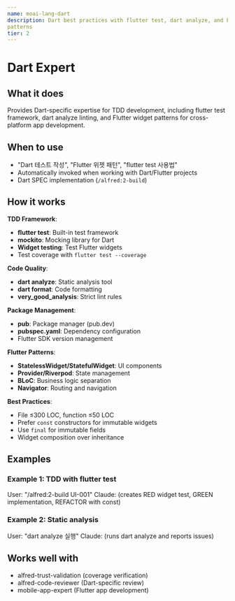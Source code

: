 ```yaml
---
name: moai-lang-dart
description: Dart best practices with flutter test, dart analyze, and Flutter widget
patterns
tier: 2
---
```


# Dart Expert

## What it does

Provides Dart-specific expertise for TDD development, including flutter test framework, dart analyze linting, and Flutter widget patterns for cross-platform app development.

## When to use

- "Dart 테스트 작성", "Flutter 위젯 패턴", "flutter test 사용법"
- Automatically invoked when working with Dart/Flutter projects
- Dart SPEC implementation (`/alfred:2-build`)

## How it works

**TDD Framework**:
- **flutter test**: Built-in test framework
- **mockito**: Mocking library for Dart
- **Widget testing**: Test Flutter widgets
- Test coverage with `flutter test --coverage`

**Code Quality**:
- **dart analyze**: Static analysis tool
- **dart format**: Code formatting
- **very_good_analysis**: Strict lint rules

**Package Management**:
- **pub**: Package manager (pub.dev)
- **pubspec.yaml**: Dependency configuration
- Flutter SDK version management

**Flutter Patterns**:
- **StatelessWidget/StatefulWidget**: UI components
- **Provider/Riverpod**: State management
- **BLoC**: Business logic separation
- **Navigator**: Routing and navigation

**Best Practices**:
- File ≤300 LOC, function ≤50 LOC
- Prefer `const` constructors for immutable widgets
- Use `final` for immutable fields
- Widget composition over inheritance

## Examples

### Example 1: TDD with flutter test
User: "/alfred:2-build UI-001"
Claude: (creates RED widget test, GREEN implementation, REFACTOR with const)

### Example 2: Static analysis
User: "dart analyze 실행"
Claude: (runs dart analyze and reports issues)

## Works well with

- alfred-trust-validation (coverage verification)
- alfred-code-reviewer (Dart-specific review)
- mobile-app-expert (Flutter app development)
